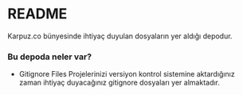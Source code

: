 # README #

Karpuz.co bünyesinde ihtiyaç duyulan dosyaların yer aldığı depodur.

### Bu depoda neler var? ###

* Gitignore Files
	Projelerinizi versiyon kontrol sistemine aktardığınız zaman ihtiyaç duyacağınız gitignore dosyaları yer almaktadır.
